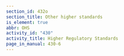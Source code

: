 ```yaml
---
section_id: 432o
section_title: Other higher standards
is_element: true
abbr: OHS
activity_id: "430"
activity_title: Higher Regulatory Standards
page_in_manual: 430-6
---
```

